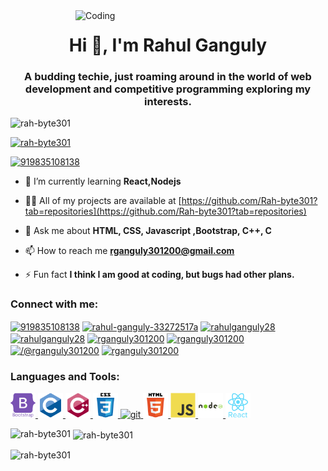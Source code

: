 <img align="right" alt="Coding" width="400" src="https://camo.githubusercontent.com/6607041227d81f650340ff070cc2843518acad359b57e5bb054a9fb7127aa041/68747470733a2f2f63646e2e6472696262626c652e636f6d2f75736572732f323634363432332f73637265656e73686f74732f353530373139362f636f6d70757465722e676966" data-canonical-src="https://cdn.dribbble.com/users/2646423/screenshots/5507196/computer.gif" style="max-width: 100%;">
<h1 align="center">Hi 👋, I'm Rahul Ganguly</h1>
<h3 align="center">A budding techie, just roaming around in the world of web development and competitive programming exploring my interests.</h3>

<p align="left"> <img src="https://komarev.com/ghpvc/?username=rah-byte301&label=Profile%20views&color=0e75b6&style=flat" alt="rah-byte301" /> </p>

<p align="left"> <a href="https://github.com/ryo-ma/github-profile-trophy"><img src="https://github-profile-trophy.vercel.app/?username=rah-byte301" alt="rah-byte301" /></a> </p>

<p align="left"> <a href="https://twitter.com/919835108138" target="blank"><img src="https://img.shields.io/twitter/follow/919835108138?logo=twitter&style=for-the-badge" alt="919835108138" /></a> </p>

- 🌱 I’m currently learning **React,Nodejs**

- 👨‍💻 All of my projects are available at [https://github.com/Rah-byte301?tab=repositories](https://github.com/Rah-byte301?tab=repositories)

- 💬 Ask me about **HTML, CSS, Javascript ,Bootstrap, C++, C**

- 📫 How to reach me **rganguly301200@gmail.com**

- ⚡ Fun fact **I think I am good at coding, but bugs had other plans.**

<h3 align="left">Connect with me:</h3>
<p align="left">
<a href="https://twitter.com/919835108138" target="blank"><img align="center" src="https://raw.githubusercontent.com/rahuldkjain/github-profile-readme-generator/master/src/images/icons/Social/twitter.svg" alt="919835108138" height="30" width="40" /></a>
<a href="https://linkedin.com/in/rahul-ganguly-33272517a" target="blank"><img align="center" src="https://raw.githubusercontent.com/rahuldkjain/github-profile-readme-generator/master/src/images/icons/Social/linked-in-alt.svg" alt="rahul-ganguly-33272517a" height="30" width="40" /></a>
<a href="https://www.codechef.com/users/rahulganguly28" target="blank"><img align="center" src="https://cdn.jsdelivr.net/npm/simple-icons@3.1.0/icons/codechef.svg" alt="rahulganguly28" height="30" width="40" /></a>
<a href="https://www.hackerrank.com/rahulganguly28" target="blank"><img align="center" src="https://raw.githubusercontent.com/rahuldkjain/github-profile-readme-generator/master/src/images/icons/Social/hackerrank.svg" alt="rahulganguly28" height="30" width="40" /></a>
<a href="https://codeforces.com/profile/rganguly301200" target="blank"><img align="center" src="https://raw.githubusercontent.com/rahuldkjain/github-profile-readme-generator/master/src/images/icons/Social/codeforces.svg" alt="rganguly301200" height="30" width="40" /></a>
<a href="https://www.leetcode.com/rganguly301200" target="blank"><img align="center" src="https://raw.githubusercontent.com/rahuldkjain/github-profile-readme-generator/master/src/images/icons/Social/leet-code.svg" alt="rganguly301200" height="30" width="40" /></a>
<a href="https://www.hackerearth.com//@rganguly301200" target="blank"><img align="center" src="https://raw.githubusercontent.com/rahuldkjain/github-profile-readme-generator/master/src/images/icons/Social/hackerearth.svg" alt="/@rganguly301200" height="30" width="40" /></a>
<a href="https://auth.geeksforgeeks.org/user/rganguly301200" target="blank"><img align="center" src="https://raw.githubusercontent.com/rahuldkjain/github-profile-readme-generator/master/src/images/icons/Social/geeks-for-geeks.svg" alt="rganguly301200" height="30" width="40" /></a>
</p>

<h3 align="left">Languages and Tools:</h3>
<p align="left"> <a href="https://getbootstrap.com" target="_blank" rel="noreferrer"> <img src="https://raw.githubusercontent.com/devicons/devicon/master/icons/bootstrap/bootstrap-plain-wordmark.svg" alt="bootstrap" width="40" height="40"/> </a> <a href="https://www.cprogramming.com/" target="_blank" rel="noreferrer"> <img src="https://raw.githubusercontent.com/devicons/devicon/master/icons/c/c-original.svg" alt="c" width="40" height="40"/> </a> <a href="https://www.w3schools.com/cpp/" target="_blank" rel="noreferrer"> <img src="https://raw.githubusercontent.com/devicons/devicon/master/icons/cplusplus/cplusplus-original.svg" alt="cplusplus" width="40" height="40"/> </a> <a href="https://www.w3schools.com/css/" target="_blank" rel="noreferrer"> <img src="https://raw.githubusercontent.com/devicons/devicon/master/icons/css3/css3-original-wordmark.svg" alt="css3" width="40" height="40"/> </a> <a href="https://git-scm.com/" target="_blank" rel="noreferrer"> <img src="https://www.vectorlogo.zone/logos/git-scm/git-scm-icon.svg" alt="git" width="40" height="40"/> </a> <a href="https://www.w3.org/html/" target="_blank" rel="noreferrer"> <img src="https://raw.githubusercontent.com/devicons/devicon/master/icons/html5/html5-original-wordmark.svg" alt="html5" width="40" height="40"/> </a> <a href="https://developer.mozilla.org/en-US/docs/Web/JavaScript" target="_blank" rel="noreferrer"> <img src="https://raw.githubusercontent.com/devicons/devicon/master/icons/javascript/javascript-original.svg" alt="javascript" width="40" height="40"/> </a> <a href="https://nodejs.org" target="_blank" rel="noreferrer"> <img src="https://raw.githubusercontent.com/devicons/devicon/master/icons/nodejs/nodejs-original-wordmark.svg" alt="nodejs" width="40" height="40"/> </a> <a href="https://reactjs.org/" target="_blank" rel="noreferrer"> <img src="https://raw.githubusercontent.com/devicons/devicon/master/icons/react/react-original-wordmark.svg" alt="react" width="40" height="40"/> </a> </p>

<p><img align="left" src="https://github-readme-stats.vercel.app/api/top-langs?username=rah-byte301&show_icons=true&locale=en&layout=compact" alt="rah-byte301" /></p>

<p>&nbsp;<img align="center" src="https://github-readme-stats.vercel.app/api?username=rah-byte301&show_icons=true&locale=en" alt="rah-byte301" /></p>

<p><img align="center" src="https://github-readme-streak-stats.herokuapp.com/?user=rah-byte301&" alt="rah-byte301" /></p>
